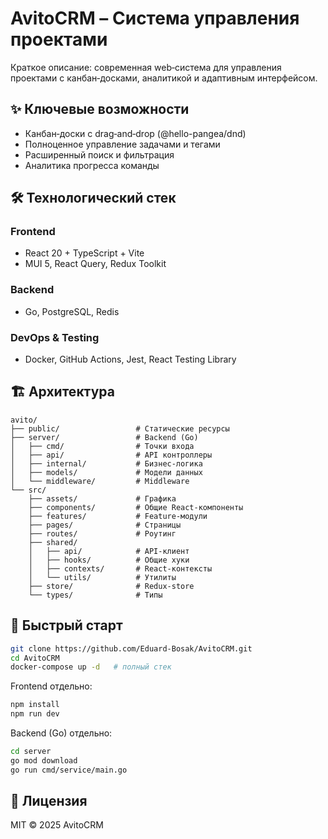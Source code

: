 # AvitoCRM – Система управления проектами

Краткое описание: современная web‑система для управления проектами с канбан‑досками, аналитикой и адаптивным интерфейсом.

## ✨ Ключевые возможности
- Канбан‑доски с drag‑and‑drop (@hello-pangea/dnd)
- Полноценное управление задачами и тегами
- Расширенный поиск и фильтрация
- Аналитика прогресса команды

## 🛠️ Технологический стек
### Frontend
- React 20 + TypeScript + Vite
- MUI 5, React Query, Redux Toolkit  
### Backend
- Go, PostgreSQL, Redis  
### DevOps & Testing
- Docker, GitHub Actions, Jest, React Testing Library

## 🏗 Архитектура
```
avito/
├── public/                 # Статические ресурсы
├── server/                 # Backend (Go)
│   ├── cmd/                # Точки входа
│   ├── api/                # API контроллеры
│   ├── internal/           # Бизнес‑логика
│   ├── models/             # Модели данных
│   └── middleware/         # Middleware
└── src/
    ├── assets/             # Графика
    ├── components/         # Общие React‑компоненты
    ├── features/           # Feature‑модули
    ├── pages/              # Страницы
    ├── routes/             # Роутинг
    ├── shared/
    │   ├── api/            # API‑клиент
    │   ├── hooks/          # Общие хуки
    │   ├── contexts/       # React‑контексты
    │   └── utils/          # Утилиты
    ├── store/              # Redux‑store
    └── types/              # Типы
```

## 🚀 Быстрый старт
```bash
git clone https://github.com/Eduard-Bosak/AvitoCRM.git
cd AvitoCRM
docker-compose up -d   # полный стек
```
Frontend отдельно:
```bash
npm install
npm run dev
```
Backend (Go) отдельно:
```bash
cd server
go mod download
go run cmd/service/main.go
```

## 📄 Лицензия
MIT © 2025 AvitoCRM
